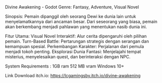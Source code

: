 Divine Awakening - Godot Genre: Fantasy, Adventure, Visual Novel

Sinopsis: Pemain dipanggil oleh seorang Dewi ke dunia lain untuk menyelamatkannya dari ancaman besar. Dari seseorang yang biasa, pemain akan berkembang menjadi pahlawan yang menentukan nasib dunia ini.

Fitur Utama: Visual Novel Interaktif: Alur cerita dipengaruhi oleh pilihan pemain. Turn-Based Battle: Pertarungan strategis dengan serangan dan kemampuan spesial. Perkembangan Karakter: Perjalanan dari pemula menjadi tokoh penting. Eksplorasi Dunia Fantasi: Menjelajahi tempat misterius, menyelesaikan quest, dan berinteraksi dengan NPC.

System Requirements : 1GB ram 512 MB vram Windows 10+

Link Download itch.io: https://lcgamingsby.itch.io/divine-awakening
